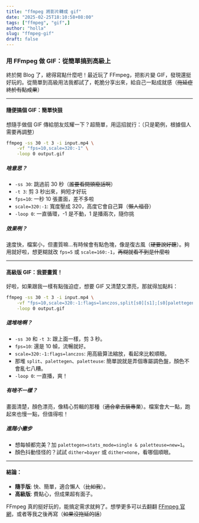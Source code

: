 ```yaml
---
title: "ffmpeg 將影片轉成 gif"
date: "2025-02-25T18:10:58+08:00"
tags: ["ffmpeg", "gif",]
author: "holla"
slug: "ffmpeg-gif"
draft: false
---
```

### 用 FFmpeg 做 GIF：從簡單搞到高級上

終於開 Blog 了，總得寫點什麼吧！最近玩了 FFmpeg，把影片變 GIF，發現還挺好玩的。從簡單到高級用法我都試了，乾脆分享出來，給自己一點成就感（~~拖延症終於有點成果~~）
<!--more-->
---

#### 隨便搞個 GIF：簡單快狠
想隨手做個 GIF 傳給朋友炫耀一下？超簡單，用這招就行：（只是範例，根據個人需要再調整）
```bash
ffmpeg -ss 30 -t 3 -i input.mp4 \
    -vf "fps=10,scale=320:-1" \
    -loop 0 output.gif
```

##### 啥意思？
- `-ss 30`: 跳過前 30 秒（~~誰要看開頭廢話啊~~）
- `-t 3`: 剪 3 秒出來，夠短才好玩
- `fps=10`: 一秒 10 張畫面，差不多啦
- `scale=320:-1`: 寬度壓成 320，高度它會自己算（~~懶人福音~~）
- `-loop 0`: 一直循環，-1 是不動，1 是播兩次，隨你挑

##### 效果咧？
速度快，檔案小，但畫質嘛…有時候會有點色塊，像是復古風（~~硬要說好聽~~）。夠用就好啦，想更糊就改 `fps=5` 或 `scale=160:-1`，~~再糊就看不到是什麼啦~~

---

#### 高級版 GIF：我要畫質！
好啦，如果跟我一樣有點強迫症，想要 GIF 又清楚又漂亮，那就得加點料：

```bash
ffmpeg -ss 30 -t 3 -i input.mp4 \
    -vf "fps=10,scale=320:-1:flags=lanczos,split[s0][s1];[s0]palettegen[p];[s1][p]paletteuse" \
    -loop 0 output.gif
```

##### 這堆啥啊？
- `-ss 30` 和 `-t 3`: 跟上面一樣，剪 3 秒。
- `fps=10`: 還是 10 幀，流暢就好。
- `scale=320:-1:flags=lanczos`: 用高級算法縮放，看起來比較順眼。
- 那堆 `split`、`palettegen`、`paletteuse`: 簡單說就是弄個專屬調色盤，顏色不會亂七八糟。
- `-loop 0`: 一直播，爽！

##### 有啥不一樣？
畫面清楚，顏色漂亮，像精心剪輯的那種（~~適合拿去裝專業~~）。檔案會大一點，跑起來也慢一點，但值得啦！

##### 進階小撇步
- 想每幀都完美？加 `palettegen=stats_mode=single & paletteuse=new=1`。
- 顏色抖動怪怪的？試試 `dither=bayer` 或 `dither=none`，看哪個順眼。

---

#### 結論：
- **隨手版**: 快、簡單，適合懶人（~~比如我~~）。
- **高級版**: 費點心，但成果超有面子。

FFmpeg 真的挺好玩的，能搞定需求就夠了。想學更多可以去翻翻 [FFmpeg 官網](https://ffmpeg.org)，或者等我之後再寫（~~如果沒拖延的話~~）